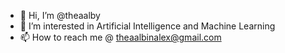 - 👋 Hi, I’m @theaalby
- 👀 I’m interested in Artificial Intelligence and Machine Learning 
- 📫 How to reach me @ theaalbinalex@gmail.com

<!---
theaalby/theaalby is a ✨ special ✨ repository because its `README.md` (this file) appears on your GitHub profile.
You can click the Preview link to take a look at your changes.
--->
